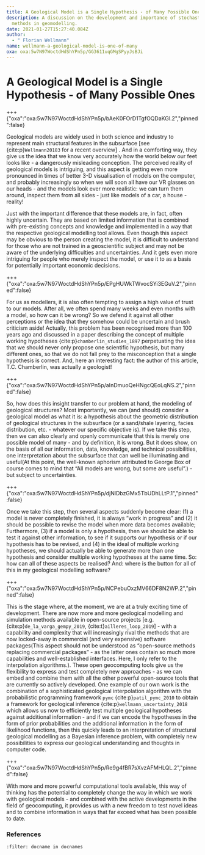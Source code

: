 ```yaml
---
title: A Geological Model is a Single Hypothesis - of Many Possible Ones
description: A discussion on the development and importance of stochastic
  methods in geomodelling.
date: 2021-01-27T15:27:40.084Z
author:
  - " Florian Wellmann"
name: wellmann-a-geological-model-is-one-of-many
oxa: oxa:5w7N97WoctdHdShYPn5p/GG3611uqGMgSPyyJsBJi
---
```


# A Geological Model is a Single Hypothesis - of Many Possible Ones

+++ {"oxa":"oxa:5w7N97WoctdHdShYPn5p/bAeK0FOrD1TgfOQDaKGl.2","pinned":false}

Geological models are widely used in both science and industry to represent main structural features in the subsurface \[see {cite:p}`Wellmann20183` for a recent overview\] . And in a comforting way, they give us the idea that we know very accurately how the world below our feet looks like - a dangerously misleading conception. The perceived reality of geological models is intriguing, and this aspect is getting even more pronounced in times of better 3-D visualisation of models on the computer, and probably increasingly so when we will soon all have our VR glasses on our heads - and the models look ever more realistic: we can turn them around, inspect them from all sides - just like models of a car, a house - reality!

Just with the important difference that these models are, in fact, often highly uncertain. They are based on limited information that is combined with pre-existing concepts and knowledge and implemented in a way that the respective geological modelling tool allows. Even though this aspect may be obvious to the person creating the model, it is difficult to understand for those who are not trained in a geoscientific subject and may not be aware of the underlying difficulties and uncertainties. And it gets even more intriguing for people who merely inspect the model, or use it to as a basis for potentially important economic decisions.

+++ {"oxa":"oxa:5w7N97WoctdHdShYPn5p/EPgHUWkTWvocSYi3EGuV.2","pinned":false}

For us as modellers, it is also often tempting to assign a high value of trust to our models. After all, we often spend many weeks and even months with a model, so how can it be wrong? So we defend it against all other perceptions or the idea that they somehow could be uncertain and brush criticism aside! Actually, this problem has been recognised more than 100 years ago and discussed in a paper describing the concept of multiple working hypotheses {cite:p}`chamberlin_studies_1897` perpetuating the idea that we should never only propose one scientific hypothesis, but many different ones, so that we do not fall prey to the misconception that a single hypothesis is correct. And, here an interesting fact: the author of this article, T.C. Chamberlin, was actually a geologist!

+++ {"oxa":"oxa:5w7N97WoctdHdShYPn5p/aInDmuoQeHNgcQEoLqNS.2","pinned":false}

So, how does this insight transfer to our problem at hand, the modeling of geological structures? Most importantly, we can (and should) consider a geological model as what it is: a hypothesis about the geometric distribution of geological structures in the subsurface (or a sand/shale layering, facies distribution, etc. - whatever our specific objective is). If we take this step, then we can also clearly and openly communicate that this is merely one possible model of many - and by definition, it is wrong. But it does show, on the basis of all our information, data, knowledge, and technical possibilities, one interpretation about the subsurface that can well be illuminating and useful(At this point, the well-known aphorism attributed to George Box of course comes to mind that “All models are wrong, but some are useful”.) - but subject to uncertainties.

+++ {"oxa":"oxa:5w7N97WoctdHdShYPn5p/djNlDbzGMx5TbUDhLLtP.1","pinned":false}

Once we take this step, then several aspects suddenly become clear: (1) a model is never completely finished, it is always “work in progress” and (2) it should be possible to revise the model when more data becomes available; Furthermore, (3) if a model is only a hypothesis, then we should be able to test it against other information, to see if it supports our hypothesis or if our hypothesis has to be revised, and (4) in the ideal of multiple working hypotheses, we should actually be able to generate more than one hypothesis and consider multiple working hypotheses at the same time. So: how can all of these aspects be realised? And: where is the button for all of this in my geological modelling software?

+++ {"oxa":"oxa:5w7N97WoctdHdShYPn5p/NCPebuOxzMV66DF8N2WP.2","pinned":false}

This is the stage where, at the moment, we are at a truly exciting time of development. There are now more and more geological modelling and simulation methods available in open-source projects \[e.g. {cite:p}`de_la_varga_gempy_2019`, {cite:t}`ailleres_loop_2019`\] - with a capability and complexity that will increasingly rival the methods that are now locked-away in commercial (and very expensive) software packages(This aspect should not be understood as “open-source methods replacing commercial packages” - as the latter ones contain so much more capabilities and well-established interfaces. Here, I only refer to the interpolation algorithms.). These open geocomputing tools give us the flexibility to express and test completely new approaches - as we can embed and combine them with all the other powerful open-source tools that are currently so actively developed. One example of our own work is the combination of a sophisticated geological interpolation algorithm with the probabilistic programming framework `pymc` {cite:p}`patil_pymc_2010` to obtain a framework for geological inference {cite:p}`wellmann_uncertainty_2018` which allows us now to efficiently test multiple geological hypotheses against additional information - and if we can encode the hypotheses in the form of prior probabilities and the additional information in the form of likelihood functions, then this quickly leads to an interpretation of structural geological modelling as a Bayesian inference problem, with completely new possibilities to express our geological understanding and thoughts in computer code.

+++ {"oxa":"oxa:5w7N97WoctdHdShYPn5p/Re9g4fBR7sXvzAFMHLQL.2","pinned":false}

With more and more powerful computational tools available, this way of thinking has the potential to completely change the way in which we work with geological models - and combined with the active developments in the field of geocomputing, it provides us with a new freedom to test novel ideas and to combine information in ways that far exceed what has been possible to date.

### References

```{bibliography}
:filter: docname in docnames
```

